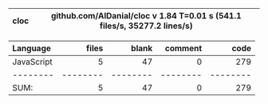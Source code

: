 cloc|github.com/AlDanial/cloc v 1.84  T=0.01 s (541.1 files/s, 35277.2 lines/s)
--- | ---

Language|files|blank|comment|code
:-------|-------:|-------:|-------:|-------:
JavaScript|5|47|0|279
--------|--------|--------|--------|--------
SUM:|5|47|0|279
